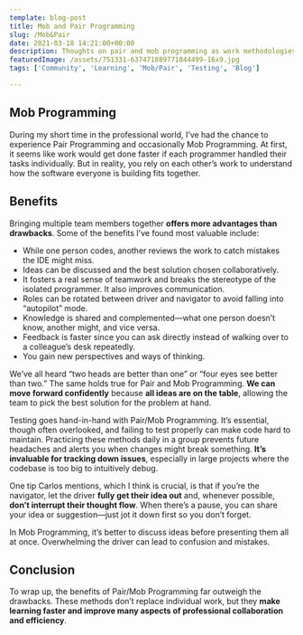 ```yaml
---
template: blog-post
title: Mob and Pair Programming
slug: /Mob&Pair
date: 2021-03-18 14:21:00+00:00
description: Thoughts on pair and mob programming as work methodologies
featuredImage: /assets/751331-637471889771844499-16x9.jpg
tags: ['Community', 'Learning', 'Mob/Pair', 'Testing', 'Blog']

---
```


## Mob Programming

During my short time in the professional world, I’ve had the chance to experience Pair Programming and occasionally Mob Programming. At first, it seems like work would get done faster if each programmer handled their tasks individually. But in reality, you rely on each other’s work to understand how the software everyone is building fits together.

## Benefits

Bringing multiple team members together **offers more advantages than drawbacks**. Some of the benefits I’ve found most valuable include:

* While one person codes, another reviews the work to catch mistakes the IDE might miss.
* Ideas can be discussed and the best solution chosen collaboratively.
* It fosters a real sense of teamwork and breaks the stereotype of the isolated programmer. It also improves communication.
* Roles can be rotated between driver and navigator to avoid falling into “autopilot” mode.
* Knowledge is shared and complemented—what one person doesn’t know, another might, and vice versa.
* Feedback is faster since you can ask directly instead of walking over to a colleague’s desk repeatedly.
* You gain new perspectives and ways of thinking.

We’ve all heard “two heads are better than one” or “four eyes see better than two.” The same holds true for Pair and Mob Programming. **We can move forward confidently** because **all ideas are on the table**, allowing the team to pick the best solution for the problem at hand.

Testing goes hand-in-hand with Pair/Mob Programming. It’s essential, though often overlooked, and failing to test properly can make code hard to maintain. Practicing these methods daily in a group prevents future headaches and alerts you when changes might break something. **It’s invaluable for tracking down issues**, especially in large projects where the codebase is too big to intuitively debug.

One tip Carlos mentions, which I think is crucial, is that if you’re the navigator, let the driver **fully get their idea out** and, whenever possible, **don’t interrupt their thought flow**. When there’s a pause, you can share your idea or suggestion—just jot it down first so you don’t forget.

In Mob Programming, it’s better to discuss ideas before presenting them all at once. Overwhelming the driver can lead to confusion and mistakes.

## Conclusion

To wrap up, the benefits of Pair/Mob Programming far outweigh the drawbacks. These methods don’t replace individual work, but they **make learning faster and improve many aspects of professional collaboration and efficiency**.